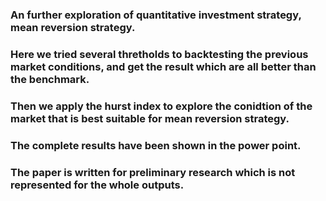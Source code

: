 ### An further exploration of quantitative investment strategy, mean reversion strategy. 
### Here we tried several thretholds to backtesting the previous market conditions, and get the result which are all better than the benchmark. 
### Then we apply the hurst index to explore the conidtion of the market that is best suitable for mean reversion strategy. 
### The complete results have been shown in the power point. 
### The paper is written for preliminary research which is not represented for the whole outputs. 
